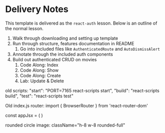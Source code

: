 # Delivery Notes

This template is delivered as the `react-auth` lesson. Below is an outline
of the normal lesson.

1. Walk through downloading and setting up template
2. Run through structure, features documentation in README
    1. Go into included files like `AuthenticatedRoute` and `AutoDismissAlert`
2. Annotate through the included auth components
3. Build out authenticated CRUD on movies
    1. Code Along: Index
    2. Code Along: Show
    3. Code Along: Create
    4. Lab: Update & Delete

old scripts:
"start": "PORT=7165 react-scripts start",
"build": "react-scripts build",
"test": "react-scripts test"


Old index.js router:
import { BrowserRouter } from 'react-router-dom'

const appJsx = (
  <BrowserRouter basename={process.env.PUBLIC_URL}>
    <App />
  </BrowserRouter>
)

rounded circle image:
className="h-8 w-8 rounded-full"
